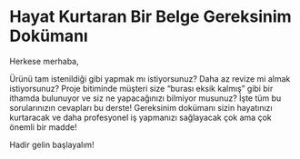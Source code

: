 # Hayat Kurtaran Bir Belge Gereksinim Dokümanı

Herkese merhaba,

Ürünü tam istenildiği gibi yapmak mı istiyorsunuz? Daha az revize mi almak istiyorsunuz? Proje bitiminde müşteri size “burası eksik kalmış” gibi bir ithamda bulunuyor ve siz ne yapacağınızı bilmiyor musunuz? İşte tüm bu sorularınızın cevapları bu derste! Gereksinim dokümanı sizin hayatınızı kurtaracak ve daha profesyonel iş yapmanızı sağlayacak çok ama çok önemli bir madde!

Hadir gelin başlayalım!
